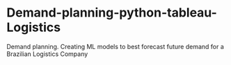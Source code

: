 # Demand-planning-python-tableau-Logistics
Demand planning. Creating ML models to best forecast future demand for a Brazilian Logistics Company
